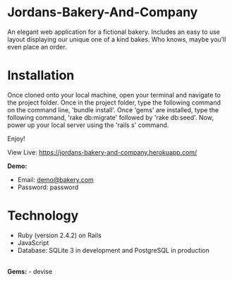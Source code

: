 # Jordans-Bakery-And-Company

An elegant web application for a fictional bakery. Includes an easy to use layout displaying our unique one of a kind bakes. Who knows, maybe you’ll even place an order.

# Installation
Once cloned onto your local machine, open your terminal and navigate to the project folder.
Once in the project folder, type the following command on the command line, 'bundle install'.
Once 'gems' are installed, type the following command, 'rake db:migrate' followed by 'rake db:seed'.
Now, power up your local server using the 'rails s' command.

Enjoy!

View Live: https://jordans-bakery-and-company.herokuapp.com/

<strong>Demo:</strong>
- Email: demo@bakery.com
- Password: password
# Technology
- Ruby (version 2.4.2) on Rails
- JavaScript
- Database: SQLite 3 in development and PostgreSQL in production
<br>
<strong>Gems:</strong>
- devise
